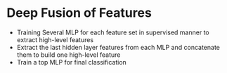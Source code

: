 # Deep Fusion of Features

* Training Several MLP for each feature set in supervised manner to extract high-level features  
* Extract the last hidden layer features from each MLP and concatenate them to build one high-level feature  
* Train a top MLP for final classification
